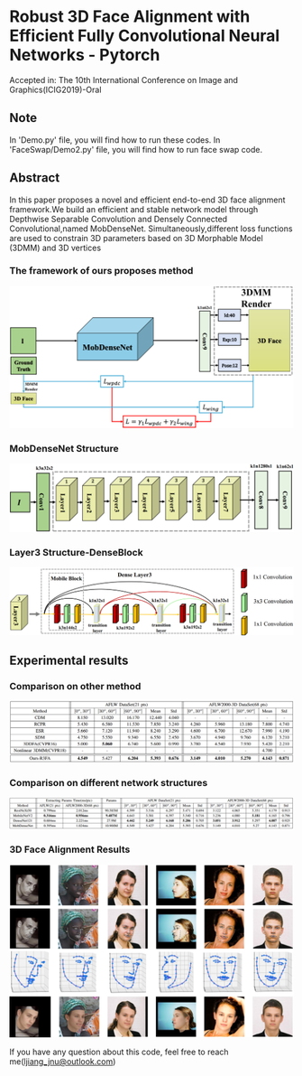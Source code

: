 # Robust 3D Face Alignment with Efficient Fully Convolutional Neural Networks - Pytorch
Accepted in: The 10th International Conference on Image and Graphics(ICIG2019)-Oral

## Note
In 'Demo.py' file, you will find how to run these codes.
In 'FaceSwap/Demo2.py' file, you will find how to run face swap code.

## Abstract
In this paper proposes a novel and efficient end-to-end 3D face alignment framework.We build an efficient and stable network model through Depthwise Separable Convolution
and Densely Connected Convolutional,named MobDenseNet. Simultaneously,different loss functions are used to constrain 3D parameters based on 3D Morphable Model (3DMM) and 3D vertices

### The framework of ours proposes method
![](https://github.com/LeiJiangJNU/R3FA/blob/master/figures/framework01.png)

### MobDenseNet Structure
![](https://github.com/LeiJiangJNU/R3FA/blob/master/figures/MobDenseNet.png)

### Layer3 Structure-DenseBlock
![](https://github.com/LeiJiangJNU/R3FA/blob/master/figures/layer3.png)

## Experimental results

### Comparison on other method
![](https://github.com/LeiJiangJNU/R3FA/blob/master/figures/nme01.png)

### Comparison on different network structures
![](https://github.com/LeiJiangJNU/R3FA/blob/master/figures/nme02.png)

### 3D Face Alignment Results
![](https://github.com/LeiJiangJNU/R3FA/blob/master/figures/results.png)

If you have any question about this code, feel free to reach me(ljiang_jnu@outlook.com)

